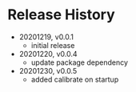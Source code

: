# Release History

* 20201219, v0.0.1
	* initial release
* 20201220, v0.0.4
	* update package dependency
* 20201230, v0.0.5
	* added calibrate on startup
